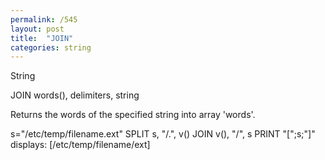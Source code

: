 ```yaml
---
permalink: /545
layout: post
title:  "JOIN"
categories: string
---
```

String

JOIN words(), delimiters, string

Returns the words of the specified string into array 'words'.


s="/etc/temp/filename.ext"
SPLIT s, "/.", v()
JOIN v(), "/", s
PRINT "[";s;"]"
displays:
[/etc/temp/filename/ext]

